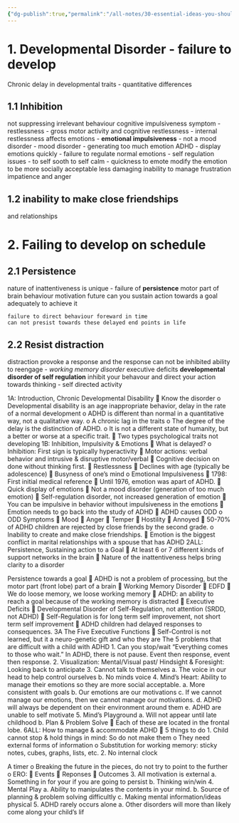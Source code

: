 ```yaml
---
{"dg-publish":true,"permalink":"/all-notes/30-essential-ideas-you-should-know-about-adhd/"}
---
```




# 1. Developmental Disorder - failure to develop
 Chronic delay in developmental traits - quantitative differences 
## 1.1 Inhibition
not suppressing irrelevant behaviour 
cognitive impulsiveness 
symptom - restlessness - gross motor activity and cognitive restlessness - internal restlessness 
affects emotions - **emotional impulsiveness** - not a mood disorder - 
mood disorder - generating too much emotion 
ADHD - display emotions quickly -  failure to regulate normal emotions - self regulation issues - to self sooth to self calm - quickness to emote 
modify the emotion to be more socially acceptable less damaging 
inability to manage frustration impatience and anger 
## 1.2 inability to make close friendships 
and relationships 

# 2. Failing to develop on schedule
##  2.1 Persistence
nature of inattentiveness is unique - failure of **persistence**
motor part of brain 
behaviour motivation future
	can you sustain action towards a goal adequately to achieve it  

	failure to direct behaviour foreward in time 
	can not presist towards these delayed end points in life

## 2.2 Resist distraction 
distraction provoke a response and the response can not be inhibited 
ability to reengage - *working memory disorder* 
 executive deficits 
**developmental disorder of self regulation**
 inhibit your behavour and direct your action towards
 thinking - self directed activity 












1A: Introduction, Chronic Developmental Disability  Know the disorder o Developmental disability is an age inappropriate behavior, delay in the rate of a normal development o ADHD is different than normal in a quantitative way, not a qualitative way. o A chronic lag in the traits o The degree of the delay is the distinction of ADHD. o It is not a different state of humanity, but a better or worse at a specific trait.  Two types psychological traits not developing 1B: Inhibition, Impulsivity & Emotions  What is delayed? o Inhibition: First sign is typically hyperactivity  Motor actions: verbal behavior and intrusive & disruptive motor/verbal  Cognitive decision on done without thinking first.  Restlessness  Declines with age (typically be adolescence)  Busyness of one’s mind o Emotional Impulsiveness  1798: First initial medical reference  Until 1976, emotion was apart of ADHD.  Quick display of emotions  Not a mood disorder (generation of too much emotion)  Self-regulation disorder, not increased generation of emotion  You can be impulsive in behavior without impulsiveness in the emotions  Emotion needs to go back into the study of ADHD  ADHD causes ODD o ODD Symptoms  Mood  Anger  Temper  Hostility  Annoyed  50-70% of ADHD children are rejected by close friends by the second grade. o Inability to create and make close friendships.  Emotion is the biggest conflict in marital relationships with a spouse that has ADHD 2ALL: Persistence, Sustaining action to a Goal  At least 6 or 7 different kinds of support networks in the brain  Nature of the inattentiveness helps bring clarity to a disorder

Persistence towards a goal  ADHD is not a problem of processing, but the motor part (front lobe) part of a brain  Working Memory Disorder  EDFD  We do loose memory, we loose working memory  ADHD: an ability to reach a goal because of the working memory is distracted  Executive Deficits  Developmental Disorder of Self-Regulation, not attention (SRDD, not ADHD)  Self-Regulation is for long term self improvement, not short term self improvement  ADHD children had delayed responses to consequences. 3A The Five Executive Functions  Self-Control is not learned, but it a neuro-genetic gift and who they are The 5 problems that are difficult with a child with ADHD 1. Can you stop/wait “Everything comes to those who wait.” In ADHD, there is not pause. Event then response, event then response. 2. Visualization: Mental/Visual past/ Hindsight & Foresight: Looking back to anticipate 3. Cannot talk to themselves a. The voice in our head to help control ourselves b. No minds voice 4. Mind’s Heart: Ability to manage their emotions so they are more social acceptable. a. More consistent with goals b. Our emotions are our motivations c. If we cannot manage our emotions, then we cannot manage our motivations. d. ADHD will always be dependent on their environment around them e. ADHD are unable to self motivate 5. Mind’s Playground a. Will not appear until late childhood b. Plan & Problem Solve  Each of these are located in the frontal lobe. 6ALL: How to manage & accommodate ADHD  5 things to do 1. Child cannot stop & hold things in mind: So do not make them o They need external forms of information o Substitution for working memory: sticky notes, cubes, graphs, lists, etc. 2. No internal clock

A timer o Breaking the future in the pieces, do not try to point to the further o ERO:  Events  Reponses  Outcomes 3. All motivation is external a. Something in for your if you are going to persist b. Thinking win/win 4. Mental Play a. Ability to manipulates the contents in your mind. b. Source of planning & problem solving difficultly c. Making mental information/ideas physical 5. ADHD rarely occurs alone a. Other disorders will more than likely come along your child’s lif